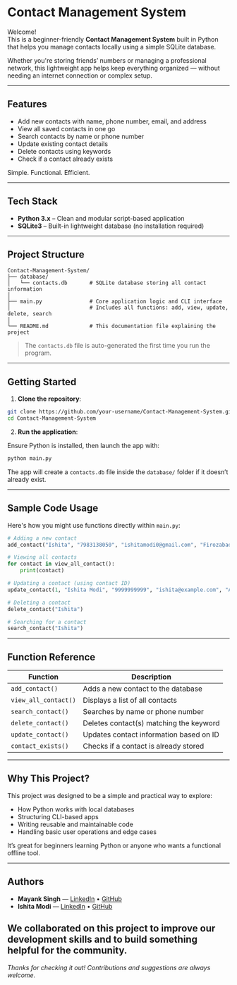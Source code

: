 # Contact Management System

Welcome!  
This is a beginner-friendly **Contact Management System** built in Python that helps you manage contacts locally using a simple SQLite database.

Whether you're storing friends’ numbers or managing a professional network, this lightweight app helps keep everything organized — without needing an internet connection or complex setup.

---

## Features

- Add new contacts with name, phone number, email, and address
- View all saved contacts in one go
- Search contacts by name or phone number
- Update existing contact details
- Delete contacts using keywords
- Check if a contact already exists

Simple. Functional. Efficient.

---

## Tech Stack

- **Python 3.x** – Clean and modular script-based application  
- **SQLite3** – Built-in lightweight database (no installation required)

---

## Project Structure

```
Contact-Management-System/
├── database/
│   └── contacts.db       # SQLite database storing all contact information
│
├── main.py               # Core application logic and CLI interface
│                         # Includes all functions: add, view, update, delete, search
│
└── README.md             # This documentation file explaining the project
```

> The `contacts.db` file is auto-generated the first time you run the program.

---

## Getting Started

1. **Clone the repository**:

```bash
git clone https://github.com/your-username/Contact-Management-System.git
cd Contact-Management-System
```

2. **Run the application**:

Ensure Python is installed, then launch the app with:

```bash
python main.py
```

The app will create a `contacts.db` file inside the `database/` folder if it doesn’t already exist.

---

## Sample Code Usage

Here's how you might use functions directly within `main.py`:

```python
# Adding a new contact
add_contact("Ishita", "7983138050", "ishitamodi0@gmail.com", "Firozabad")

# Viewing all contacts
for contact in view_all_contact():
    print(contact)

# Updating a contact (using contact ID)
update_contact(1, "Ishita Modi", "9999999999", "ishita@example.com", "Agra")

# Deleting a contact
delete_contact("Ishita")

# Searching for a contact
search_contact("Ishita")
```

---

## Function Reference

| Function             | Description                                |
|----------------------|--------------------------------------------|
| `add_contact()`      | Adds a new contact to the database          |
| `view_all_contact()` | Displays a list of all contacts             |
| `search_contact()`   | Searches by name or phone number            |
| `delete_contact()`   | Deletes contact(s) matching the keyword     |
| `update_contact()`   | Updates contact information based on ID     |
| `contact_exists()`   | Checks if a contact is already stored       |

---

## Why This Project?

This project was designed to be a simple and practical way to explore:

- How Python works with local databases
- Structuring CLI-based apps
- Writing reusable and maintainable code
- Handling basic user operations and edge cases

It’s great for beginners learning Python or anyone who wants a functional offline tool.

---

## Authors

- **Mayank Singh** — [LinkedIn](https://www.linkedin.com/in/mayank-singh-367572246/) • [GitHub](https://github.com/thakurmayanksingh)
- **Ishita Modi** — [LinkedIn](https://www.linkedin.com/in/ishita-modi-155676341/) • [GitHub](https://github.com/ishita230105)

We collaborated on this project to improve our development skills and to build something helpful for the community.
---

*Thanks for checking it out! Contributions and suggestions are always welcome.*
